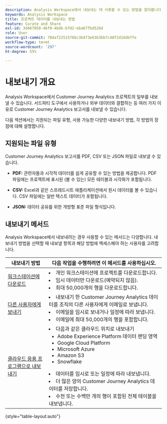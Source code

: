 ```yaml
---
description: Analysis Workspace에서 내보내는 데 사용할 수 있는 방법을 알아봅니다.
keywords: Analysis Workspace
title: 프로젝트 데이터를 내보내는 방법
feature: Curate and Share
exl-id: 3d467050-4bf0-4bdb-b7d2-eba67fbd526d
role: User
source-git-commit: 70daf2251576bc3b473e63b3bb7c48f2d16dbffe
workflow-type: tm+mt
source-wordcount: '297'
ht-degree: 55%

---
```


# 내보내기 개요

Analysis Workspace에서 Customer Journey Analytics 프로젝트의 일부를 내보낼 수 있습니다. 서드파티 도구에서 사용하거나 외부 데이터와 결합하는 등 여러 가지 이유로 Customer Journey Analytics 보고서를 내보낼 수 있습니다.

다음 섹션에서는 지원되는 파일 유형, 사용 가능한 다양한 내보내기 방법, 각 방법의 장점에 대해 설명합니다.

## 지원되는 파일 유형

Customer Journey Analytics 보고서를 PDF, CSV 또는 JSON 파일로 내보낼 수 있습니다.

* **PDF:** 관련자들과 시각적 데이터를 쉽게 공유할 수 있는 방법을 제공합니다. PDF 파일에는 프로젝트에 표시된 (볼 수 있는) 모든 테이블과 시각화가 포함됩니다.

* **CSV:** Excel과 같은 스프레드시트 애플리케이션에서 원시 데이터를 볼 수 있습니다. CSV 파일에는 일반 텍스트 데이터가 포함됩니다.

* **JSON:** 데이터 공유를 위한 개방형 표준 파일 형식입니다.

## 내보내기 메서드

Analysis Workspace에서 내보내려는 경우 사용할 수 있는 메서드는 다양합니다. 내보내기 방법을 선택할 때 내보낼 항목과 해당 방법에 액세스해야 하는 사용자를 고려합니다.

| 내보내기 방법 | 다음 작업을 수행하려면 이 메서드를 사용하십시오. |
|---------|----------|
| [워크스테이션에 다운로드](/help/analysis-workspace/export/download-send.md) | <li>개인 워크스테이션에 프로젝트를 다운로드합니다.</li><li>임시 데이터만 다운로드(예약되지 않음).</li> <li>최대 50,000개의 행을 다운로드합니다.</li> <!--true? Are there 2 different options to download to your workstation?--> <!-- is this emailing it? --> |
| [다른 사용자에게 보내기](/help/analysis-workspace/curate-share/t-schedule-report.md) | <li>내보내기 한 Customer Journey Analytics 데이터를 조직의 다른 사용자에게 이메일로 보냅니다.</li><li>이메일을 임시로 보내거나 일정에 따라 보냅니다.</li> <li>이메일에 최대 50,000개의 행을 포함합니다.</li> <!--true?--> |
| [클라우드 응용 프로그램으로 내보내기](/help/analysis-workspace/export/export-cloud.md) | <li>다음과 같은 클라우드 위치로 내보내기 <ul><li>Adobe Experience Platform 데이터 랜딩 영역</li><li>Google Cloud Platform</li><li>Microsoft Azure</li><li>Amazon S3</li><li>Snowflake</li></ul></li><li>데이터를 임시로 또는 일정에 따라 내보냅니다.</li><li>더 많은 양의 Customer Journey Analytics 데이터를 저장합니다.</li><li>수천 또는 수백만 개의 행이 포함된 전체 테이블을 내보냅니다.<!-- What other things? Wiki talks about things that aren't even possible in Data Warehouse. What are they? --> </li> |

{style="table-layout:auto"}
